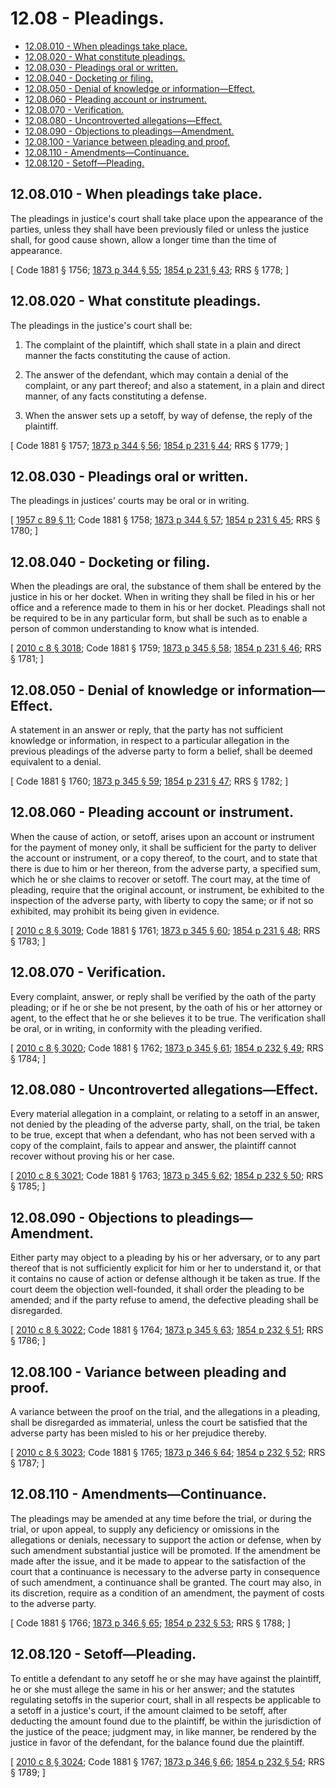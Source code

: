 # 12.08 - Pleadings.
* [12.08.010 - When pleadings take place.](#1208010---when-pleadings-take-place)
* [12.08.020 - What constitute pleadings.](#1208020---what-constitute-pleadings)
* [12.08.030 - Pleadings oral or written.](#1208030---pleadings-oral-or-written)
* [12.08.040 - Docketing or filing.](#1208040---docketing-or-filing)
* [12.08.050 - Denial of knowledge or information—Effect.](#1208050---denial-of-knowledge-or-informationeffect)
* [12.08.060 - Pleading account or instrument.](#1208060---pleading-account-or-instrument)
* [12.08.070 - Verification.](#1208070---verification)
* [12.08.080 - Uncontroverted allegations—Effect.](#1208080---uncontroverted-allegationseffect)
* [12.08.090 - Objections to pleadings—Amendment.](#1208090---objections-to-pleadingsamendment)
* [12.08.100 - Variance between pleading and proof.](#1208100---variance-between-pleading-and-proof)
* [12.08.110 - Amendments—Continuance.](#1208110---amendmentscontinuance)
* [12.08.120 - Setoff—Pleading.](#1208120---setoffpleading)
## 12.08.010 - When pleadings take place.
The pleadings in justice's court shall take place upon the appearance of the parties, unless they shall have been previously filed or unless the justice shall, for good cause shown, allow a longer time than the time of appearance.

\[ Code 1881 § 1756; [1873 p 344 § 55](https://leg.wa.gov/CodeReviser/Pages/session_laws.aspx?cite=1873%20p%20344%20§%2055); [1854 p 231 § 43](https://leg.wa.gov/CodeReviser/Pages/session_laws.aspx?cite=1854%20p%20231%20§%2043); RRS § 1778; \]

## 12.08.020 - What constitute pleadings.
The pleadings in the justice's court shall be:

1. The complaint of the plaintiff, which shall state in a plain and direct manner the facts constituting the cause of action.

2. The answer of the defendant, which may contain a denial of the complaint, or any part thereof; and also a statement, in a plain and direct manner, of any facts constituting a defense.

3. When the answer sets up a setoff, by way of defense, the reply of the plaintiff.

\[ Code 1881 § 1757; [1873 p 344 § 56](https://leg.wa.gov/CodeReviser/Pages/session_laws.aspx?cite=1873%20p%20344%20§%2056); [1854 p 231 § 44](https://leg.wa.gov/CodeReviser/Pages/session_laws.aspx?cite=1854%20p%20231%20§%2044); RRS § 1779; \]

## 12.08.030 - Pleadings oral or written.
The pleadings in justices' courts may be oral or in writing.

\[ [1957 c 89 § 11](https://leg.wa.gov/CodeReviser/documents/sessionlaw/1957c89.pdf?cite=1957%20c%2089%20§%2011); Code 1881 § 1758; [1873 p 344 § 57](https://leg.wa.gov/CodeReviser/Pages/session_laws.aspx?cite=1873%20p%20344%20§%2057); [1854 p 231 § 45](https://leg.wa.gov/CodeReviser/Pages/session_laws.aspx?cite=1854%20p%20231%20§%2045); RRS § 1780; \]

## 12.08.040 - Docketing or filing.
When the pleadings are oral, the substance of them shall be entered by the justice in his or her docket. When in writing they shall be filed in his or her office and a reference made to them in his or her docket. Pleadings shall not be required to be in any particular form, but shall be such as to enable a person of common understanding to know what is intended.

\[ [2010 c 8 § 3018](https://lawfilesext.leg.wa.gov/biennium/2009-10/Pdf/Bills/Session%20Laws/Senate/6239-S.SL.pdf?cite=2010%20c%208%20§%203018); Code 1881 § 1759; [1873 p 345 § 58](https://leg.wa.gov/CodeReviser/Pages/session_laws.aspx?cite=1873%20p%20345%20§%2058); [1854 p 231 § 46](https://leg.wa.gov/CodeReviser/Pages/session_laws.aspx?cite=1854%20p%20231%20§%2046); RRS § 1781; \]

## 12.08.050 - Denial of knowledge or information—Effect.
A statement in an answer or reply, that the party has not sufficient knowledge or information, in respect to a particular allegation in the previous pleadings of the adverse party to form a belief, shall be deemed equivalent to a denial.

\[ Code 1881 § 1760; [1873 p 345 § 59](https://leg.wa.gov/CodeReviser/Pages/session_laws.aspx?cite=1873%20p%20345%20§%2059); [1854 p 231 § 47](https://leg.wa.gov/CodeReviser/Pages/session_laws.aspx?cite=1854%20p%20231%20§%2047); RRS § 1782; \]

## 12.08.060 - Pleading account or instrument.
When the cause of action, or setoff, arises upon an account or instrument for the payment of money only, it shall be sufficient for the party to deliver the account or instrument, or a copy thereof, to the court, and to state that there is due to him or her thereon, from the adverse party, a specified sum, which he or she claims to recover or setoff. The court may, at the time of pleading, require that the original account, or instrument, be exhibited to the inspection of the adverse party, with liberty to copy the same; or if not so exhibited, may prohibit its being given in evidence.

\[ [2010 c 8 § 3019](https://lawfilesext.leg.wa.gov/biennium/2009-10/Pdf/Bills/Session%20Laws/Senate/6239-S.SL.pdf?cite=2010%20c%208%20§%203019); Code 1881 § 1761; [1873 p 345 § 60](https://leg.wa.gov/CodeReviser/Pages/session_laws.aspx?cite=1873%20p%20345%20§%2060); [1854 p 231 § 48](https://leg.wa.gov/CodeReviser/Pages/session_laws.aspx?cite=1854%20p%20231%20§%2048); RRS § 1783; \]

## 12.08.070 - Verification.
Every complaint, answer, or reply shall be verified by the oath of the party pleading; or if he or she be not present, by the oath of his or her attorney or agent, to the effect that he or she believes it to be true. The verification shall be oral, or in writing, in conformity with the pleading verified.

\[ [2010 c 8 § 3020](https://lawfilesext.leg.wa.gov/biennium/2009-10/Pdf/Bills/Session%20Laws/Senate/6239-S.SL.pdf?cite=2010%20c%208%20§%203020); Code 1881 § 1762; [1873 p 345 § 61](https://leg.wa.gov/CodeReviser/Pages/session_laws.aspx?cite=1873%20p%20345%20§%2061); [1854 p 232 § 49](https://leg.wa.gov/CodeReviser/Pages/session_laws.aspx?cite=1854%20p%20232%20§%2049); RRS § 1784; \]

## 12.08.080 - Uncontroverted allegations—Effect.
Every material allegation in a complaint, or relating to a setoff in an answer, not denied by the pleading of the adverse party, shall, on the trial, be taken to be true, except that when a defendant, who has not been served with a copy of the complaint, fails to appear and answer, the plaintiff cannot recover without proving his or her case.

\[ [2010 c 8 § 3021](https://lawfilesext.leg.wa.gov/biennium/2009-10/Pdf/Bills/Session%20Laws/Senate/6239-S.SL.pdf?cite=2010%20c%208%20§%203021); Code 1881 § 1763; [1873 p 345 § 62](https://leg.wa.gov/CodeReviser/Pages/session_laws.aspx?cite=1873%20p%20345%20§%2062); [1854 p 232 § 50](https://leg.wa.gov/CodeReviser/Pages/session_laws.aspx?cite=1854%20p%20232%20§%2050); RRS § 1785; \]

## 12.08.090 - Objections to pleadings—Amendment.
Either party may object to a pleading by his or her adversary, or to any part thereof that is not sufficiently explicit for him or her to understand it, or that it contains no cause of action or defense although it be taken as true. If the court deem the objection well-founded, it shall order the pleading to be amended; and if the party refuse to amend, the defective pleading shall be disregarded.

\[ [2010 c 8 § 3022](https://lawfilesext.leg.wa.gov/biennium/2009-10/Pdf/Bills/Session%20Laws/Senate/6239-S.SL.pdf?cite=2010%20c%208%20§%203022); Code 1881 § 1764; [1873 p 345 § 63](https://leg.wa.gov/CodeReviser/Pages/session_laws.aspx?cite=1873%20p%20345%20§%2063); [1854 p 232 § 51](https://leg.wa.gov/CodeReviser/Pages/session_laws.aspx?cite=1854%20p%20232%20§%2051); RRS § 1786; \]

## 12.08.100 - Variance between pleading and proof.
A variance between the proof on the trial, and the allegations in a pleading, shall be disregarded as immaterial, unless the court be satisfied that the adverse party has been misled to his or her prejudice thereby.

\[ [2010 c 8 § 3023](https://lawfilesext.leg.wa.gov/biennium/2009-10/Pdf/Bills/Session%20Laws/Senate/6239-S.SL.pdf?cite=2010%20c%208%20§%203023); Code 1881 § 1765; [1873 p 346 § 64](https://leg.wa.gov/CodeReviser/Pages/session_laws.aspx?cite=1873%20p%20346%20§%2064); [1854 p 232 § 52](https://leg.wa.gov/CodeReviser/Pages/session_laws.aspx?cite=1854%20p%20232%20§%2052); RRS § 1787; \]

## 12.08.110 - Amendments—Continuance.
The pleadings may be amended at any time before the trial, or during the trial, or upon appeal, to supply any deficiency or omissions in the allegations or denials, necessary to support the action or defense, when by such amendment substantial justice will be promoted. If the amendment be made after the issue, and it be made to appear to the satisfaction of the court that a continuance is necessary to the adverse party in consequence of such amendment, a continuance shall be granted. The court may also, in its discretion, require as a condition of an amendment, the payment of costs to the adverse party.

\[ Code 1881 § 1766; [1873 p 346 § 65](https://leg.wa.gov/CodeReviser/Pages/session_laws.aspx?cite=1873%20p%20346%20§%2065); [1854 p 232 § 53](https://leg.wa.gov/CodeReviser/Pages/session_laws.aspx?cite=1854%20p%20232%20§%2053); RRS § 1788; \]

## 12.08.120 - Setoff—Pleading.
To entitle a defendant to any setoff he or she may have against the plaintiff, he or she must allege the same in his or her answer; and the statutes regulating setoffs in the superior court, shall in all respects be applicable to a setoff in a justice's court, if the amount claimed to be setoff, after deducting the amount found due to the plaintiff, be within the jurisdiction of the justice of the peace; judgment may, in like manner, be rendered by the justice in favor of the defendant, for the balance found due the plaintiff.

\[ [2010 c 8 § 3024](https://lawfilesext.leg.wa.gov/biennium/2009-10/Pdf/Bills/Session%20Laws/Senate/6239-S.SL.pdf?cite=2010%20c%208%20§%203024); Code 1881 § 1767; [1873 p 346 § 66](https://leg.wa.gov/CodeReviser/Pages/session_laws.aspx?cite=1873%20p%20346%20§%2066); [1854 p 232 § 54](https://leg.wa.gov/CodeReviser/Pages/session_laws.aspx?cite=1854%20p%20232%20§%2054); RRS § 1789; \]

